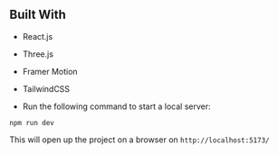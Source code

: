 
## Built With

- React.js
- Three.js
- Framer Motion
- TailwindCSS



- Run the following command to start a local server:

```
npm run dev
```

This will open up the project on a browser on `http://localhost:5173/`


